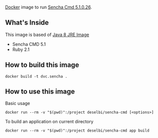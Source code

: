 [Docker](http://www.docker.com/) image to run [Sencha Cmd 5.1.0.26](http://cdn.sencha.com/cmd/5.1.0.26/release-notes.html).

## What's Inside

This image is based of [Java 8 JRE Image](https://hub.docker.com/_/java/)

* Sencha CMD 5.1
* Ruby 2.1

## 

## How to build this image


```shell
docker build -t dvc.sencha .
```

## How to use this image


Basic usage

```shell
docker run --rm -v "$(pwd)":/project deselbi/sencha-cmd [<options>]
```


To build an application on current directory

```shell
docker run --rm -v "$(pwd)":/project deselbi/sencha-cmd app build
```
